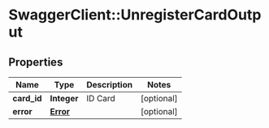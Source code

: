 # SwaggerClient::UnregisterCardOutput

## Properties
Name | Type | Description | Notes
------------ | ------------- | ------------- | -------------
**card_id** | **Integer** | ID Card | [optional] 
**error** | [**Error**](Error.md) |  | [optional] 


